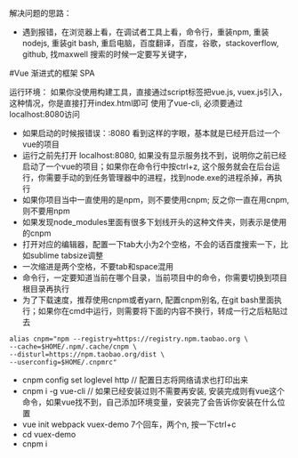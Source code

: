 解决问题的思路：
- 遇到报错，在浏览器上看，在调试者工具上看，命令行，重装npm, 重装nodejs, 重装git bash, 重启电脑，百度翻译，百度，谷歌，stackoverflow, github, 找maxwell
搜索的时候一定要写关键字，

#Vue
渐进式的框架
SPA

运行环境：
如果你没使用构建工具，直接通过script标签把vue.js, vuex.js引入，这种情况，你是直接打开index.html即可
使用了vue-cli, 必须要通过localhost:8080访问

- 如果启动的时候报错误：:8080 看到这样的字眼，基本就是已经开启过一个vue的项目
- 运行之前先打开 localhost:8080, 如果没有显示服务找不到，说明你之前已经启动了一个vue的项目；如果你在命令行中按ctrl+z, 这个服务就会在后台运行，你需要手动的到任务管理器中的进程，找到node.exe的进程杀掉，再执行
- 如果你项目当中一直使用的是npm，则不要使用cnpm; 反之你一直在用cnpm, 则不要用npm
- 如果发现node_modules里面有很多下划线开头的这种文件夹，则表示是使用的cnpm
- 打开对应的编辑器，配置一下tab大小为2个空格，不会的话百度搜索一下，比如sublime tabsize调整
- 一次缩进是两个空格，不要tab和space混用
- 命令行，一定要知道当前在哪个目录，当前项目中的命令，你需要切换到项目根目录再执行
- 为了下载速度，推荐使用cnpm或者yarn, 配置cnpm别名, 在git bash里面执行；如果你在cmd中运行，则需要将下面的内容不换行，转成一行之后粘贴过去
```
alias cnpm="npm --registry=https://registry.npm.taobao.org \
--cache=$HOME/.npm/.cache/cnpm \
--disturl=https://npm.taobao.org/dist \
--userconfig=$HOME/.cnpmrc"
```
- cnpm config set loglevel http // 配置日志将网络请求也打印出来
- cnpm i -g vue-cli   // 如果已经安装过则不需要再安装, 安装完成则有vue这个命令，如果vue找不到，自己添加环境变量，安装完了会告诉你安装在什么位置
- vue init webpack vuex-demo
  7个回车，两个n, 按一下ctrl+c
- cd vuex-demo
- cnpm i
